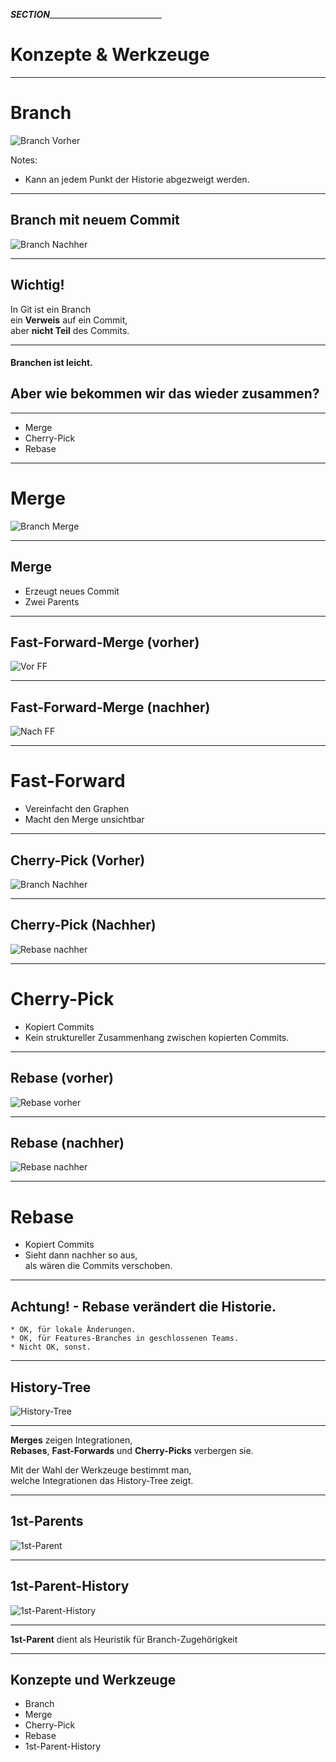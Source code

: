 ___SECTION_______________________________


Konzepte & Werkzeuge
====================


_________________________________________


Branch
======

![Branch Vorher](werkzeuge/abb-branches-beispiel-vorher.png)

Notes:

* Kann an jedem Punkt der Historie abgezweigt werden.

_________________________________________

Branch mit neuem Commit
-----------------------

 ![Branch Nachher](werkzeuge/abb-branches-beispiel-nachher.png)


_________________________________________


Wichtig!
-------

In Git ist ein Branch<br/>
ein **Verweis** auf ein Commit,<br/>
aber **nicht Teil** des Commits.

_________________________________________

#### Branchen ist leicht.

## Aber wie bekommen wir das wieder zusammen?

_________________________________________


 * Merge
 * Cherry-Pick
 * Rebase

_________________________________________

Merge
=====

![Branch Merge](werkzeuge/abb-branches-beispiel-merge.png)

_________________________________________


Merge
--------------

* Erzeugt neues Commit
* Zwei Parents

_________________________________________

Fast-Forward-Merge (vorher)
---------------------------

![Vor FF](werkzeuge/abb-branches-beispiel-ff-vorher.png)

_________________________________________

Fast-Forward-Merge (nachher)
---------------------------

![Nach FF](werkzeuge/abb-branches-beispiel-ff-nachher.png)


_________________________________________


Fast-Forward
============

 * Vereinfacht den Graphen
 * Macht den Merge unsichtbar

_________________________________________

Cherry-Pick (Vorher)
--------------------

![Branch Nachher](werkzeuge/abb-branches-beispiel-nachher.png)

_________________________________________

Cherry-Pick (Nachher)
--------------------

 ![Rebase nachher](werkzeuge/abb-branches-beispiel-cherry-pick.png)

_________________________________________

Cherry-Pick
============

  * Kopiert Commits
  * Kein struktureller Zusammenhang zwischen kopierten Commits.

_________________________________________

Rebase (vorher)
--------------

  ![Rebase vorher](werkzeuge/abb-branches-beispiel-rebase-vorher.png)

_________________________________________

Rebase (nachher)
---------------

  ![Rebase nachher](werkzeuge/abb-branches-beispiel-rebase-nachher.png)

_________________________________________


Rebase
======

 * Kopiert Commits
 * Sieht dann nachher so aus,<br/>
   als wären die Commits verschoben.

_________________________________________

   Achtung! -  Rebase verändert die Historie.
   ------------------------------------------

    * OK, für lokale Änderungen.
    * OK, für Features-Branches in geschlossenen Teams.
    * Nicht OK, sonst.

_________________________________________

History-Tree
------------

![History-Tree](werkzeuge/abb-1st-parent-history-0.png)

_________________________________________

**Merges** zeigen Integrationen, <BR/>
**Rebases**,  **Fast-Forwards** und **Cherry-Picks** verbergen sie.
<BR/>

Mit der Wahl der Werkzeuge bestimmt man,<BR/>
welche Integrationen das History-Tree zeigt.

_________________________________________

1st-Parents
-----------

![1st-Parent](werkzeuge/abb-1st-parent-history-1.png)

_________________________________________

1st-Parent-History
------------------

![1st-Parent-History](werkzeuge/abb-1st-parent-history-2.png)

_________________________________________

**1st-Parent** dient als Heuristik für Branch-Zugehörigkeit

_________________________________________



Konzepte und Werkzeuge
-----------------------

 * Branch
 * Merge
 * Cherry-Pick
 * Rebase
 * 1st-Parent-History
